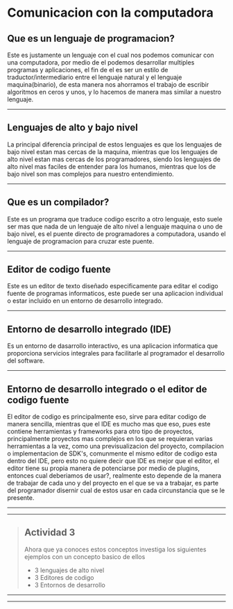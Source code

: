 # Comunicacion con la computadora

## Que es un lenguaje de programacion?

Este es justamente un lenguaje con el cual nos podemos comunicar con una computadora, por medio de el podemos desarrollar multiples programas y aplicaciones, el fin de el es ser un estilo de traductor/intermediario entre el lenguaje natural y el lenguaje maquina(binario), de esta manera nos ahorramos el trabajo de escribir algoritmos en ceros y unos, y lo hacemos de manera mas similar a nuestro lenguaje.

---

## Lenguajes de alto y bajo nivel

La principal diferencia principal de estos lenguajes es que los lenguajes de bajo nivel estan mas cercas de la maquina, mientras que los lenguajes de alto nivel estan mas cercas de los programadores, siendo los lenguajes de alto nivel mas faciles de entender para los humanos, mientras que los de bajo nivel son mas complejos para nuestro entendimiento.

---

## Que es un compilador?

Este es un programa que traduce codigo escrito a otro lenguaje, esto suele ser mas que nada de un lenguaje de alto nivel a lenguaje maquina o uno de bajo nivel, es el puente directo de programadores a computadora, usando el lenguaje de programacion para cruzar este puente.

---

## Editor de codigo fuente

Este es un editor de texto diseñado especificamente para editar el codigo fuente de programas informaticos, este puede ser una aplicacion individual o estar incluido en un entorno de desarrollo integrado.

---

## Entorno de desarrollo integrado (IDE)

Es un entorno de dasarrollo interactivo, es una aplicacion informatica que proporciona servicios integrales para facilitarle al programador el desarrollo del software.

---

## Entorno de desarrollo integrado o el editor de codigo fuente

El editor de codigo es principalmente eso, sirve para editar codigo de manera sencilla, mientras que el IDE es mucho mas que eso, pues este contiene herramientas y frameworks para otro tipo de proyectos, principalmente proyectos mas complejos en los que se requieran varias herramientas a la vez, como una previsualizacion del proyecto, compilacion o implementacion de SDK's, comunmente el mismo editor de codigo esta dentro del IDE, pero esto no quiere decir que IDE es mejor que el editor, el editor tiene su propia manera de potenciarse por medio de plugins, entonces cual deberiamos de usar?, realmente esto depende de la manera de trabajar de cada uno y del proyecto en el que se va a trabajar, es parte del programador disernir cual de estos usar en cada circunstancia que se le presente.

---

---

> ## Actividad 3
>
> Ahora que ya conoces estos conceptos investiga los siguientes ejemplos con un concepto basico de ellos
>
> - 3 lenguajes de alto nivel
> - 3 Editores de codigo
> - 3 Entornos de desarrollo

---

---
